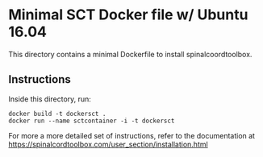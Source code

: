 # Minimal SCT Docker file w/ Ubuntu 16.04

This directory contains a minimal Dockerfile to install spinalcoordtoolbox.

## Instructions

Inside this directory, run:

    docker build -t dockersct .
    docker run --name sctcontainer -i -t dockersct
    
For more a more detailed set of instructions, refer to the documentation at https://spinalcordtoolbox.com/user_section/installation.html
